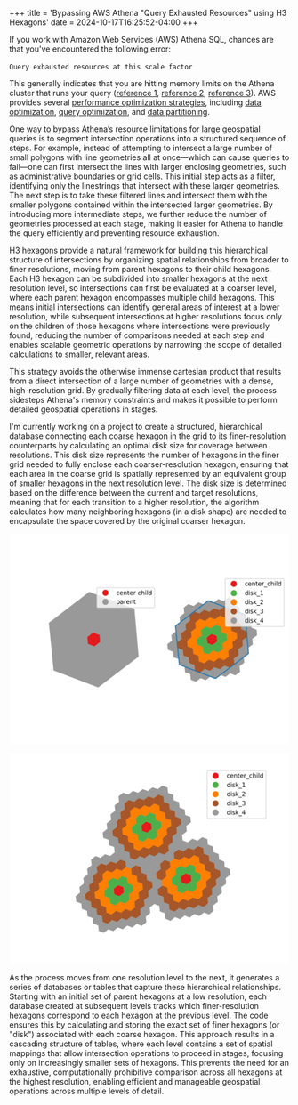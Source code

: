 +++
title = 'Bypassing AWS Athena "Query Exhausted Resources" using H3 Hexagons'
date = 2024-10-17T16:25:52-04:00
+++

If you work with Amazon Web Services (AWS) Athena SQL, chances are that you've encountered the following error:

`Query exhausted resources at this scale factor`

This generally indicates that you are hitting memory limits on the Athena cluster that runs your query ([reference 1](https://repost.aws/questions/QU5M0ASE-_R_mvSMXDWrnuDA/athena-version-3-error-query-exhausted-resources-at-this-scale-factor), [reference 2](https://repost.aws/questions/QUdYYEXbb0QMuKX6TwDl17GA/athena-query-exhausted-resources-at-this-scale-factor), [reference 3](https://repost.aws/knowledge-center/athena-query-exhausted)). AWS provides several [performance optimization strategies](https://docs.aws.amazon.com/athena/latest/ug/performance-tuning.html), including [data optimization](https://docs.aws.amazon.com/athena/latest/ug/performance-tuning-data-optimization-techniques.html), [query optimization](https://docs.aws.amazon.com/athena/latest/ug/performance-tuning-query-optimization-techniques.html), and [data partitioning](https://docs.aws.amazon.com/athena/latest/ug/partition-projection.html#partition-projection-using).

One way to bypass Athena’s resource limitations for large geospatial queries is to segment intersection operations into a structured sequence of steps. For example, instead of attempting to intersect a large number of small polygons with line geometries all at once—which can cause queries to fail—one can first intersect the lines with larger enclosing geometries, such as administrative boundaries or grid cells. This initial step acts as a filter, identifying only the linestrings that intersect with these larger geometries. The next step is to take these filtered lines and intersect them with the smaller polygons contained within the intersected larger geometries. By introducing more intermediate steps, we further reduce the number of geometries processed at each stage, making it easier for Athena to handle the query efficiently and preventing resource exhaustion.

H3 hexagons provide a natural framework for building this hierarchical structure of intersections by organizing spatial relationships from broader to finer resolutions, moving from parent hexagons to their child hexagons. Each H3 hexagon can be subdivided into smaller hexagons at the next resolution level, so intersections can first be evaluated at a coarser level, where each parent hexagon encompasses multiple child hexagons. This means initial intersections can identify general areas of interest at a lower resolution, while subsequent intersections at higher resolutions focus only on the children of those hexagons where intersections were previously found, reducing the number of comparisons needed at each step and enables scalable geometric operations by narrowing the scope of detailed calculations to smaller, relevant areas.

This strategy avoids the otherwise immense cartesian product that results from a direct intersection of a large number of geometries with a dense, high-resolution grid. By gradually filtering data at each level, the process sidesteps Athena's memory constraints and makes it possible to perform detailed geospatial operations in stages.

I'm currently working on a project to create a structured, hierarchical database connecting each coarse hexagon in the grid to its finer-resolution counterparts by calculating an optimal disk size for coverage between resolutions. This disk size represents the number of hexagons in the finer grid needed to fully enclose each coarser-resolution hexagon, ensuring that each area in the coarse grid is spatially represented by an equivalent group of smaller hexagons in the next resolution level. The disk size is determined based on the difference between the current and target resolutions, meaning that for each transition to a higher resolution, the algorithm calculates how many neighboring hexagons (in a disk shape) are needed to encapsulate the space covered by the original coarser hexagon.

![](./images/parent_centerchild.png)

![](./images/centerchilds_griddisks.png)

As the process moves from one resolution level to the next, it generates a series of databases or tables that capture these hierarchical relationships. Starting with an initial set of parent hexagons at a low resolution, each database created at subsequent levels tracks which finer-resolution hexagons correspond to each hexagon at the previous level. The code ensures this by calculating and storing the exact set of finer hexagons (or "disk") associated with each coarse hexagon. This approach results in a cascading structure of tables, where each level contains a set of spatial mappings that allow intersection operations to proceed in stages, focusing only on increasingly smaller sets of hexagons. This prevents the need for an exhaustive, computationally prohibitive comparison across all hexagons at the highest resolution, enabling efficient and manageable geospatial operations across multiple levels of detail.
